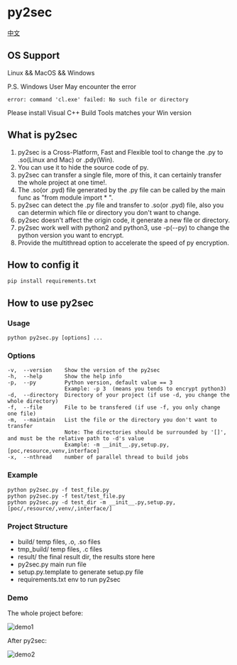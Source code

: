# py2sec

[中文](https://github.com/cckuailong/py2sec/blob/master/README_zh.md)

## OS Support

Linux && MacOS && Windows

P.S. Windows User May encounter the error

```
error: command 'cl.exe' failed: No such file or directory
```

Please install Visual C++ Build Tools matches your Win version

## What is py2sec

1. py2sec is a Cross-Platform, Fast and Flexible tool to change the .py to .so(Linux and Mac) or .pdy(Win).
2. You can use it to hide the source code of py.
3. py2sec can transfer a single file, more of this, it can certainly transfer the whole project at one time!.
4. The .so(or .pyd) file generated by the .py file can be called by the main func as "from module import * ".
5. py2sec can detect the .py file and transfer to .so(or .pyd) file, also you can determin which file or directory you don't want to change.
6. py2sec doesn't affect the origin code, it generate a new file or directory.
7. py2sec work well with python2 and python3, use -p(--py) to change the python version you want to encrypt.
8. Provide the multithread option to accelerate the speed of py encryption.

## How to config it

```
pip install requirements.txt
```

## How to use py2sec

### Usage

```
python py2sec.py [options] ...
```

### Options

```
-v,  --version    Show the version of the py2sec
-h,  --help       Show the help info
-p,  --py         Python version, default value == 3
                  Example: -p 3  (means you tends to encrypt python3)
-d,  --directory  Directory of your project (if use -d, you change the whole directory)
-f,  --file       File to be transfered (if use -f, you only change one file)
-m,  --maintain   List the file or the directory you don't want to transfer
                  Note: The directories should be surrounded by '[]', and must be the relative path to -d's value
                  Example: -m __init__.py,setup.py,[poc,resource,venv,interface]
-x,  --nthread    number of parallel thread to build jobs
```

### Example

```
python py2sec.py -f test_file.py
python py2sec.py -f test/test_file.py
python py2sec.py -d test_dir -m __init__.py,setup.py,[poc/,resource/,venv/,interface/]
```

### Project Structure

- build/              temp files, .o, .so files
- tmp_build/          temp files, .c files
- result/             the final result dir, the results store here
- py2sec.py           main run file
- setup.py.template   to generate setup.py file
- requirements.txt    env to run py2sec

### Demo

The whole project before:

![demo1](https://github.com/cckuailong/py2sec/blob/master/img/1.png)

After py2sec:

![demo2](https://github.com/cckuailong/py2sec/blob/master/img/2.png)
